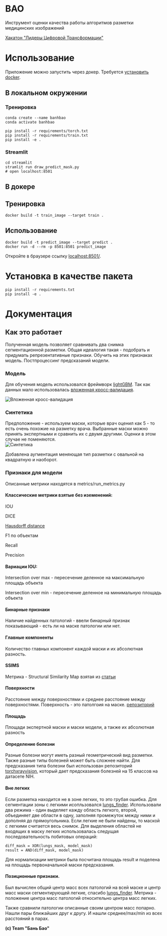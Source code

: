 # BAO

Инструмент оценки качества работы алгоритмов разметки медицинских изображений

[Хакатон "Лидеры Цифровой Трансформации"](https://lk.hack2020.innoagency.ru/)

# Использование

Приложение можно запустить через докер. Требуется [установить docker](https://docs.docker.com/engine/install/).

## В локальном окружении

### Тренировка

```
conda create --name banhbao
conda activate banhbao

pip install -r requirements/torch.txt
pip install -r requirements/train.txt
pip install -e .
```

### Streamlit
```
cd streamlit
stramlit run draw_predict_mask.py
# open localhost:8501
```

## В докере

## Тренировка

```
docker build -t train_image --target train .

```

## Использование

```
docker build -t predict_image --target predict .
docker run -d --rm -p 8501:8501 predict_image
```

Откройте в браузере ссылку [localhost:8501/](http://172.17.0.2:8501/).


# Установка в качестве пакета

```
pip install -r requirements.txt
pip install -e .
```

# Документация

## Как это работает
Полученная модель позволяет сравнивать два снимка сегментационной разметки. 
Общая идеалогия такая - подобрать и придумать репрезентативные признаки.
Обучить на этих признаках модель. Постпроцессинг предсказаний модели.

### Модель
Для обучения модель использовался фреймворк [lightGBM](https://lightgbm.readthedocs.io/en/latest/).
Так как данных мало использовалась [вложенная кросс-валидация](https://scikit-learn.org/stable/auto_examples/model_selection/plot_nested_cross_validation_iris.html).

![Вложенная кросс-валидация](https://c.mql5.com/3/103/nested-k-fold.png)

### Синтетика
Предположение - используем маски, которые врач оценил как 5 - то есть очень похожие на разметку врача. Выбранные маски можно принять экспертными и сравнить их с двумя другими. Оценки в этом случае не поменяются.  
![Синтетика](https://i.ibb.co/jDHnVsD/Untitled-Diagram.png)

Добавлена аугментация меняющая тип разметки  с овальной на квадратную и наоборот.

### Признаки для модели
Описанные метрики находятся в metrics/run_metrics.py
#### Классические метрики взятые без иземенений:
IOU 

DICE

[Hausdorff distance](https://scikit-image.org/docs/dev/auto_examples/segmentation/plot_hausdorff_distance.html)

F1 по объектам

Recall

Precision

#### Вариации IOU:
Intersection over max - пересечение деленное на максимальную площадь объекта

Intersection over min - пересечение деленное на минимальную площадь объекта

#### Бинарные признаки
Наличие найденных патологий - ввели бинарный признак показывающий - есть ли на маске патологии или нет. 

#### Главные компоненты
Количество главных компонент каждой маски и их абсолютная разность.

#### SSIMS
Метрика - Structural Similarity Map взятая из [статьи](https://ieeexplore.ieee.org/document/1284395)

#### Поверхности
Расстояние между поверхностями и среднее расстояние между поверхностями. Поверхность - это патолгоия на маске.
[репозиторий](https://github.com/deepmind/surface-distance)

#### Площадь
Площади экспертной маски и маски модели, а также их абсолютная разность

#### Определение болезни

Разные болезни могут иметь разный геометрический вид разметки. Также разные типы болезней может быть сложнее найти. Для предсказания типа болезни был использован репозиторий [torchxrayvision](https://github.com/mlmed/torchxrayvision), который дает предсказания болезней на 15 классов на датасете NIH.

#### Вне легких
Если разметка находится не в зоне легких, то это грубая ошибка. Для сегментации зоны с легкими исопльзовался [lungs_finder](https://github.com/dirtmaxim/lungs-finder/tree/master/lungs_finder). Использовали два режима - один выделяет кажду область легкого, второй, объединяет две области в одну, заполняя промежуток между ними и дополняя до прямоугольника. 
Если легкие не были найдены, то маской с легкими считается весь снимок.
Для выделения областей не входящих в маску легких использовалась следущая последовательность побитовых операций:
```
diff_mask = XOR(lungs_mask, model_mask)
result = AND(diff_mask, model_mask)
```
Для нормализации метрики была посчитана площадь result и поделена на площадь первоначальной маски предсказания.

#### Позиционные признаки. 
Был вычислен общий центр масс всех патологий на всей маске и центр масс маски сегментирующей легкие, спасибо [lungs_finder](https://github.com/dirtmaxim/lungs-finder/tree/master/lungs_finder).
Метрика - положение центра масс патологий относительно центра масс легких.

Также сравнили патологии описанные своим центром масс попарно. Нашли пары ближайших друг к другу. И нашли среднее/max/min из всех расстояний в парах.  

**(c) Team "Бань Бао"**
